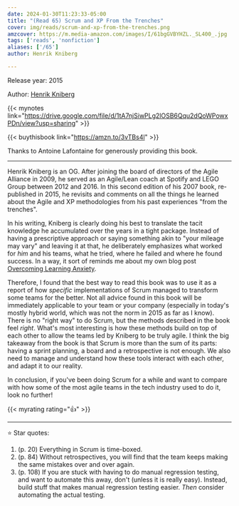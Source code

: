 ```yaml
---
date: 2024-01-30T11:23:33-05:00
title: "(Read 65) Scrum and XP From the Trenches"
cover: img/reads/scrum-and-xp-from-the-trenches.png
amzcover: https://m.media-amazon.com/images/I/61bgGVBYHZL._SL400_.jpg
tags: ['reads', 'nonfiction']
aliases: ['/65']
author: Henrik Kniberg

---
```


Release year: 2015

Author: [Henrik Kniberg](https://www.crisp.se/konsulter/henrik-kniberg)

{{< mynotes link="https://drive.google.com/file/d/1tA7njSiwPLg2lOSB6Qqu2dQoWPowxPDn/view?usp=sharing" >}}

{{< buythisbook link="https://amzn.to/3vTBs4l" >}}

Thanks to Antoine Lafontaine for generously providing this book.

---

Henrik Kniberg is an OG. After joining the board of directors of the
Agile Alliance in 2009, he served as an Agile/Lean coach at Spotify and
LEGO Group between 2012 and 2016. In this second edition of his 2007
book, re-published in 2015, he revisits and comments on all the things
he learned about the Agile and XP methodologies from his past
experiences "from the trenches".

In his writing, Kniberg is clearly doing his best to translate the tacit
knowledge he accumulated over the years in a tight package. Instead of
having a prescriptive approach or
saying something akin to "your mileage may vary" and leaving it at that,
he deliberately emphasizes what worked for *him* and his teams, what he
tried, where he failed and where he found success. In a way, it
sort of reminds me about my own blog post
[Overcoming Learning Anxiety](/overcoming-learning-anxiety).

Therefore, I found that the best way to read this book was to use it as
a report of how *specific* implementations of Scrum managed to transform
some teams for the better. Not all advice found in this book will be
immediately applicable to your team or your company (especially in
today's mostly hybrid world, which was not the norm in 2015 as far as I
know). There is no "right way" to do Scrum, but the methods described in
the book feel *right*. What's most interesting is how these methods build on top
of each other to allow the teams led by Kniberg to be truly agile. I
think the big takeaway from the book is that Scrum is more than the sum
of its parts: having a sprint planning, a board and a retrospective is
not enough. We also need to manage and understand how these tools
interact with each other, and adapt it to our reality.

In conclusion, if you've been doing Scrum for a while and want to
compare with how some of the most agile teams in the tech industry used
to do it, look no further!

{{< myrating rating="👍" >}}

---

:star: Star quotes:

1. (p. 20) Everything in Scrum is time-boxed.
1. (p. 84) Without retrospectives, you will find that the team keeps
   making the same mistakes over and over again.
1. (p. 108) If you are stuck with having to do manual regression
   testing, and want to automate this away, don't (unless it is really
   easy). Instead, build stuff that makes manual regression testing
   easier. *Then* consider automating the actual testing.
